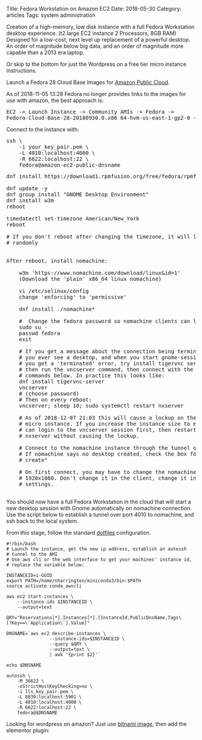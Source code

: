 Title: Fedora Workstation on Amazon EC2
Date:  2018-05-30
Category: articles
Tags: system administration

Creation of a high-memory, low disk instance with a full Fedora
Workstation desktop experience. (t2.large EC2 instance 2 Processors, 8GB
RAM) Designed for a low-cost, next level up replacement of a powerful
desktop. An order of magnitude below big data, and an order of magnitude
more capable than a 2013 era laptop.

Or skip to the bottom for just the Wordpress on a free tier micro
instance instructions.

Launch a Fedora 28 Cloud Base Images for [Amazon Public
Cloud](https://alt.fedoraproject.org/cloud/).

As of 2018-11-05 13:28 Fedora no longer provides links to the images for
use with amazon, the best approach is:

<pre>
EC2 -> Launch Instance -> Community AMIs -> Fedora -> 
Fedora-Cloud-Base-28-20180930.0.x86_64-hvm-us-east-1-gp2-0 - ami-0047163812982e5f3
</pre>

Connect to the instance with:
<pre>
ssh \
    -i your_key_pair.pem \
    -L 4010:localhost:4000 \
    -R 6622:localhost:22 \
    fedora@amazon-ec2-public-dnsname
</pre>

<pre>
dnf install https://download1.rpmfusion.org/free/fedora/rpmfusion-free-release-$(rpm -E %fedora).noarch.rpm https://download1.rpmfusion.org/nonfree/fedora/rpmfusion-nonfree-release-$(rpm -E %fedora).noarch.rpm
    
dnf update -y
dnf group install "GNOME Desktop Environment"
dnf install w3m
reboot

timedatectl set-timezone American/New_York
reboot

# If you don't reboot after changing the timezone, it will lockup
# randomly


After reboot, install nomachine:

    w3m 'https://www.nomachine.com/download/linux&id=1'
    (Download the 'plain' x86_64 linux nomachine)

    vi /etc/selinux/config
    change 'enforcing' to 'permissive'

    dnf install ./nomachine*

    #  Change the fedora password so nomachine clients can login
    sudo su - 
    passwd fedora
    exit

    # If you get a message about the connection being terminated before
    # you ever see a desktop, and when you start gnome-session manually
    # you get a 'terminated' error, try install tigervnc server first,
    # then run the vncserver command, then connect with the nomachine
    # commands below. In practice this looks like:
    dnf install tigervnc-server
    vncserver 
    # (choose password)
    # Then on every reboot:
    vncserver; sleep 10; sudo systemctl restart nxserver

    # As of 2018-12-07 21:03 this will cause a lockup on the FC28 cloud
    # micro instance. If you increase the instance size to medium you
    # can login to the vncserver session first, then restart the
    # nxserver without causing the lockup.

    # Connect to the nomachine instance through the tunnel on port 4010
    # If nomachine says no desktop created, check the box for "Always
    # create"

    # On first connect, you may have to change the nomachine resolution to
    # 1920x1080. Don't change it in the client, change it in the nomachine
    # settings.

</pre>

You should now have a full Fedora Workstation in the cloud that will
start a new desktop session with Gnome automatically on nomachine
connection. Use the script below to establish a tunnel over port 4010 to
nomachine, and ssh back to the local system.

From this stage, follow the standard
[dotfiles](https://github.com/NathanHarrigton/dotfiles) configuration.

```
#!/bin/bash
# Launch the instance, get the new ip address, establish an autossh
# tunnel to the AMI
# Use aws cli or the web interface to get your machines' instance id,
# replace the variable below:

INSTANCEID=i-GUID
export PATH=/home/nharrington/miniconda3/bin:$PATH
source activate conda_awscli

aws ec2 start-instances \
    --instance-ids $INSTANCEID \
    --output=text

QRY="Reservations[*].Instances[*].[InstanceId,PublicDnsName,Tags\
[?Key==\`Application\`].Value]"

DNSNAME=`aws ec2 describe-instances \
                --instance-ids=$INSTANCEID \
                --query $QRY \
                --output=text \
                | awk '{print $2}'`

echo $DNSNAME

autossh \
    -M 36622 \
    -oStrictHostKeyChecking=no \
    -i lls_key_pair.pem \
    -L 8839:localhost:5901 \
    -L 4010:localhost:4000 \
    -R 6622:localhost:22 \
    fedora@$DNSNAME
```

Looking for wordpress on amazon? Just use [bitnami
image](https://aws.amazon.com/marketplace/pp/B00NN8Y43U?qid=1535236710075&sr=0-1&ref_=srh_res_product_title), then add the
elementor plugin:


